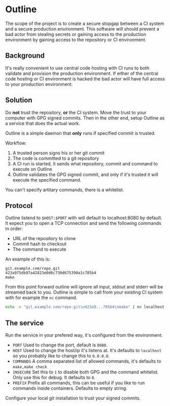 # Outline

The scope of the project is to create a secure stopgap between a CI system and a secure
production environment. This software will should prevent a bad actor from stealing
secrets or gaining access to the production environment by gaining access to the
repository or CI environment.

## Background

It's really convenient to use central code hosting with CI runs to both validate and
provision the production environment. If either of the central code hosting or CI
environment is hacked the bad actor will have full access to your production environment.

## Solution

Do **not** trust the repository, **or** the CI system. Move the trust to your computer with GPG
signed commits. Then in the other end, setup Outline as a service that does the actual
work.

Outline is a simple daemon that **only** runs if specified commit is trusted.

Workflow:

1. A trusted person signs his or her git commit
2. The code is committed to a git repository
3. A CI run is started, it sends what repository, commit and command to execute on Outline
4. Outline validates the GPG signed commit, and only if it's trusted it will execute the specified command.

You can't specify artitary commands, there is a whitelist.

## Protocol

Outline listend to `$HOST:$PORT` with will default to localhost:8080 by default.
It expect you to open a TCP connection and send the following commands in order:

* URL of the repository to clone
* Commit hash to checkout
* The command to execute

An example of this is:

```
git.example.com/repo.git
423a975db97a42823e0d6c730d675390a1c785b4
make
```

From this point forward outline will ignore all input, stdout and stderr will be streamed back to you. Outline is simple to call from your existing CI system with for example the `nc` command.

```sh
echo -e "git.example.com/repo.git\n423a9...785b4\nmake" | nc localhost 8080
```

## The service

Run the service in your prefered way, it's configured from the environment.

* `PORT` Used to change the port, default is `8080`.
* `HOST` Used to change the host/ip it's listens at. It's defaults to `localhost` so you probably like to change this to `0.0.0.0`.
* `COMMANDS` A comma separated list of allowed commands, it's defaults to `make,make check`
* `INSECURE` Set this to `1` to disable both GPG and the command whitelist. Only use this for debug. It defaults to `0`.
* `PREFIX` Prefix all commands, this can be useful if you like to run commands inside containers. Defaults to empty string.

Configure your local git installation to trust your signed commits.